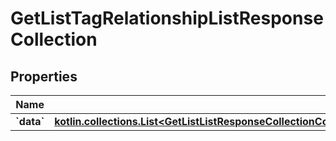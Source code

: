 
# GetListTagRelationshipListResponseCollection

## Properties
| Name | Type | Description | Notes |
| ------------ | ------------- | ------------- | ------------- |
| **&#x60;data&#x60;** | [**kotlin.collections.List&lt;GetListListResponseCollectionCompoundDocumentDataInnerAllOfRelationshipsTagsDataInner&gt;**](GetListListResponseCollectionCompoundDocumentDataInnerAllOfRelationshipsTagsDataInner.md) |  |  |



